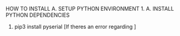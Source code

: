 HOW TO INSTALL
A. SETUP PYTHON ENVIRONMENT
  1.
A. INSTALL PYTHON DEPENDENCIES
  1. pip3 install pyserial
  [If theres an error regarding ]
  
